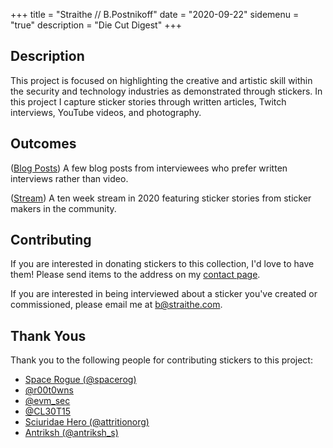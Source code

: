 +++ 
title = "Straithe // B.Postnikoff"
date = "2020-09-22"
sidemenu = "true"
description = "Die Cut Digest"
+++

## Description
This project is focused on highlighting the creative and artistic skill within the security and technology industries as demonstrated through stickers. In this project I capture sticker stories through written articles, Twitch interviews, YouTube videos, and photography.

## Outcomes
([Blog Posts](../blog)) A few blog posts from interviewees who prefer written interviews rather than video.

([Stream](https://www.twitch.tv/str41the)) A ten week stream in 2020 featuring sticker stories from sticker makers in the community. 

## Contributing
If you are interested in donating stickers to this collection, I'd love to have them! Please send items to the address on my [contact page](../contact/).

If you are interested in being interviewed about a sticker you've created or commissioned, please email me at b@straithe.com.

## Thank Yous
Thank you to the following people for contributing stickers to this project:

* [Space Rogue (@spacerog)](https://www.twitter.com/spacerog)
* [@r00t0wns](https://www.twitter.com/r00t0wns)
* [@evm_sec](https://www.twitter.com/evm_sec)
* [@CL30T15](https://www.twitter.com/CL30T15)
* [Sciuridae Hero (@attritionorg)](https://www.twitter.com/attritionorg)
* [Antriksh (@antriksh_s)](https://www.twitter.com/antriksh_s)

